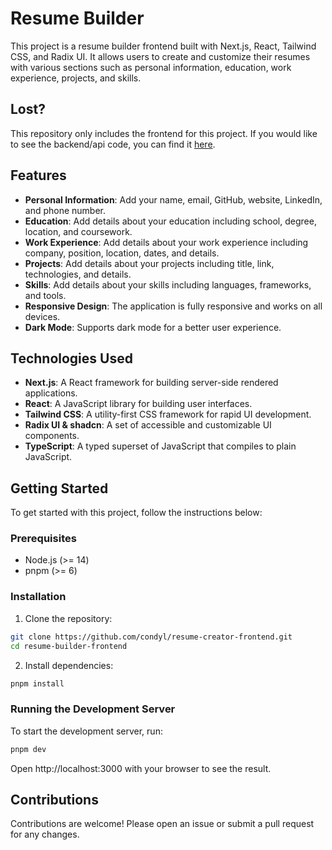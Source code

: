 # Resume Builder

This project is a resume builder frontend built with Next.js, React, Tailwind CSS, and Radix UI. It allows users to create and customize their resumes with various sections such as personal information, education, work experience, projects, and skills.

## Lost?

This repository only includes the frontend for this project.  If you would like to see the backend/api code, you can find it [here](https://github.com/condyl/resume-creator-backend).

## Features

- **Personal Information**: Add your name, email, GitHub, website, LinkedIn, and phone number.
- **Education**: Add details about your education including school, degree, location, and coursework.
- **Work Experience**: Add details about your work experience including company, position, location, dates, and details.
- **Projects**: Add details about your projects including title, link, technologies, and details.
- **Skills**: Add details about your skills including languages, frameworks, and tools.
- **Responsive Design**: The application is fully responsive and works on all devices.
- **Dark Mode**: Supports dark mode for a better user experience.

## Technologies Used

- **Next.js**: A React framework for building server-side rendered applications.
- **React**: A JavaScript library for building user interfaces.
- **Tailwind CSS**: A utility-first CSS framework for rapid UI development.
- **Radix UI & shadcn**: A set of accessible and customizable UI components.
- **TypeScript**: A typed superset of JavaScript that compiles to plain JavaScript.

## Getting Started

To get started with this project, follow the instructions below:

### Prerequisites

- Node.js (>= 14)
- pnpm (>= 6)

### Installation

1. Clone the repository:

```sh
git clone https://github.com/condyl/resume-creator-frontend.git
cd resume-builder-frontend
```

2. Install dependencies:

```sh
pnpm install
```

### Running the Development Server

To start the development server, run:

```sh
pnpm dev
```

Open http://localhost:3000 with your browser to see the result.

## Contributions

Contributions are welcome! Please open an issue or submit a pull request for any changes.